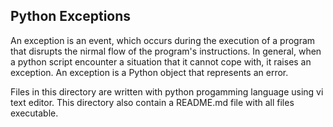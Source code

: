 ## Python Exceptions
An exception is an event, which occurs during the execution of a program that disrupts the nirmal flow of the program's instructions. In general, when a python script encounter a situation that it cannot cope with, it raises an exception. An exception is a Python object that represents an error.

Files in this directory are written with python progamming language using vi text editor. This directory also contain a README.md file with all files executable.
